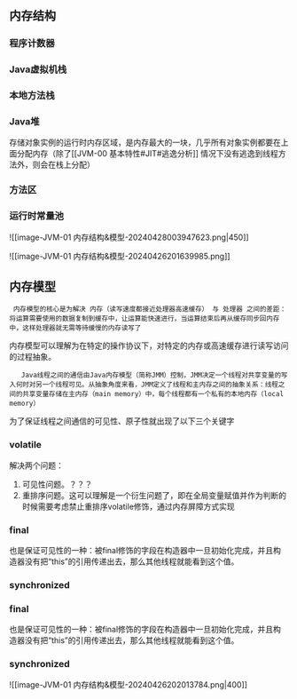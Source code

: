 
## 内存结构

### 程序计数器

### Java虚拟机栈

### 本地方法栈

### Java堆

存储对象实例的运行时内存区域，是内存最大的一块，几乎所有对象实例都要在上面分配内存（除了[[JVM-00 基本特性#JIT#逃逸分析]] 情况下没有逃逸到线程方法外，则会在栈上分配）

### 方法区

### 运行时常量池


![[image-JVM-01 内存结构&模型-20240428003947623.png|450]]



![[image-JVM-01 内存结构&模型-20240426201639985.png]]


## 内存模型

	 内存模型的核心是为解决 内存（读写速度都接近处理器高速缓存） 与 处理器 之间的差距：将运算需要使用的数据复制到缓存中，让运算能快速进行，当运算结束后再从缓存同步回内存中，这样处理器就无需等待缓慢的内存读写了

内存模型可以理解为在特定的操作协议下，对特定的内存或高速缓存进行读写访问的过程抽象。

```
   Java线程之间的通信由Java内存模型（简称JMM）控制，JMM决定一个线程对共享变量的写入何时对另一个线程可见。从抽象角度来看，JMM定义了线程和主内存之间的抽象关系：线程之间的共享变量存储在主内存（main memory）中，每个线程都有一个私有的本地内存（local memory）
```


为了保证线程之间通信的可见性、原子性就出现了以下三个关键字

### volatile

解决两个问题：

1. 可见性问题。？？？
2. 重排序问题。这可以理解是一个衍生问题了，即在全局变量赋值并作为判断的时候需要考虑禁止重排序volatile修饰，通过内存屏障方式实现

### final
也是保证可见性的一种：被final修饰的字段在构造器中一旦初始化完成，并且构造器没有把“this”的引用传递出去，那么其他线程就能看到这个值。

### synchronized

### final
也是保证可见性的一种：被final修饰的字段在构造器中一旦初始化完成，并且构造器没有把“this”的引用传递出去，那么其他线程就能看到这个值。

### synchronized


![[image-JVM-01 内存结构&模型-20240426202013784.png|400]]